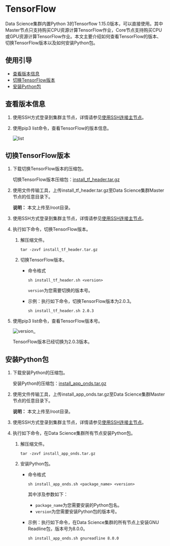 # TensorFlow

Data Science集群内置Python 3的Tensorflow 1.15.0版本，可以直接使用。其中Master节点只支持购买CPU资源计算TensorFlow作业，Core节点支持购买CPU或GPU资源计算TensorFlow作业。本文主要介绍如何查看TensorFlow的版本、切换TensorFlow版本以及如何安装Python包。

## 使用引导

-   [查看版本信息](#section_atn_bt2_ja8)
-   [切换TensorFlow版本](#section_5k4_ulm_lnm)
-   [安装Python包](#section_7a6_a0f_u2e)

## 查看版本信息

1.  使用SSH方式登录到集群主节点，详情请参见[使用SSH连接主节点](/cn.zh-CN/集群管理/集群配置/连接集群/使用SSH连接主节点.md)。

2.  使用pip3 list命令，查看TensorFlow的版本信息。

    ![list](https://static-aliyun-doc.oss-accelerate.aliyuncs.com/assets/img/zh-CN/9349449951/p127294.png)


## 切换TensorFlow版本

1.  下载切换TensorFlow版本的压缩包。

    切换TensorFlow版本压缩包：[install\_tf\_header.tar.gz](https://docs-aliyun.cn-hangzhou.oss.aliyun-inc.com/assets/attach/183066/cn_zh/1605595674996/install_tf_header.tar.gz)

2.  使用文件传输工具，上传install\_tf\_header.tar.gz至Data Science集群Master节点的任意目录下。

    **说明：** 本文上传至/root目录。

3.  使用SSH方式登录到集群主节点，详情请参见[使用SSH连接主节点](/cn.zh-CN/集群管理/集群配置/连接集群/使用SSH连接主节点.md)。

4.  执行如下命令，切换TensorFlow版本。

    1.  解压缩文件。

        ```
        tar -zxvf install_tf_header.tar.gz
        ```

    2.  切换TensorFlow版本。

        -   命令格式

            ```
            sh install_tf_header.sh <version>
            ```

            `version`为您需要切换的版本号。

        -   示例：执行如下命令，切换TensorFlow版本为2.0.3。

            ```
            sh install_tf_header.sh 2.0.3
            ```

5.  使用pip3 list命令，查看TensorFlow版本号。

    ![version_](https://static-aliyun-doc.oss-accelerate.aliyuncs.com/assets/img/zh-CN/2337525061/p182193.png)

    TensorFlow版本已经切换为2.0.3版本。


## 安装Python包

1.  下载安装Python的压缩包。

    安装Python的压缩包：[install\_app\_onds.tar.gz](https://docs-aliyun.cn-hangzhou.oss.aliyun-inc.com/assets/attach/183066/cn_zh/1605595697817/install_app_onds.tar.gz)

2.  使用文件传输工具，上传install\_app\_onds.tar.gz至Data Science集群Master节点的任意目录下。

    **说明：** 本文上传至/root目录。

3.  使用SSH方式登录到集群主节点，详情请参见[使用SSH连接主节点](/cn.zh-CN/集群管理/集群配置/连接集群/使用SSH连接主节点.md)。

4.  执行如下命令，在Data Science集群所有节点安装Python包。

    1.  解压缩文件。

        ```
        tar -zxvf install_app_onds.tar.gz
        ```

    2.  安装Python包。

        -   命令格式

            ```
            sh install_app_onds.sh <package_name> <version>
            ```

            其中涉及参数如下：

            -   `package_name`为您需要安装的Python包名。
            -   `version`为您需要安装Python包的版本号。
        -   示例：执行如下命令，在Data Science集群的所有节点上安装GNU Readline包，版本号为8.0.0。

            ```
            sh install_app_onds.sh gnureadline 8.0.0
            ```


